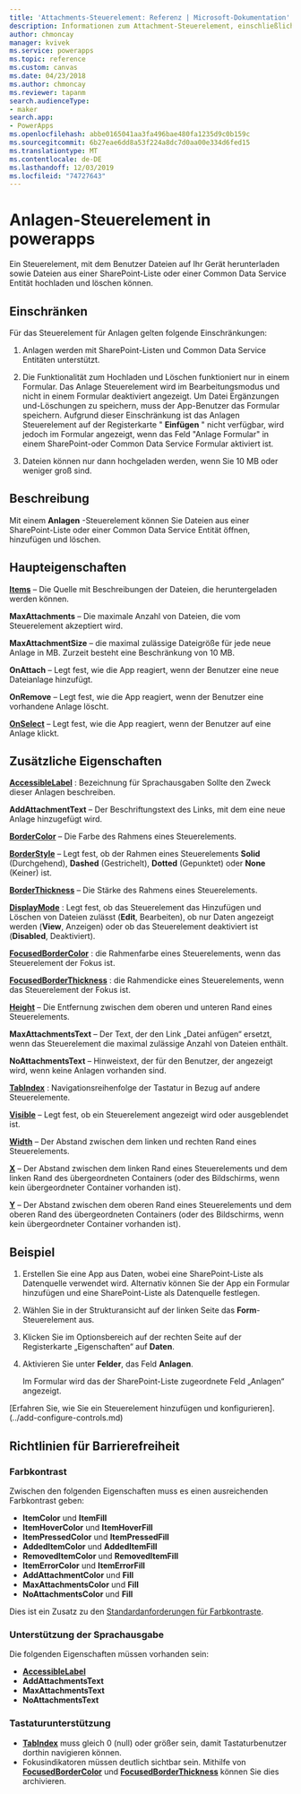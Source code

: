 ```yaml
---
title: 'Attachments-Steuerelement: Referenz | Microsoft-Dokumentation'
description: Informationen zum Attachment-Steuerelement, einschließlich Eigenschaften und Beispielen
author: chmoncay
manager: kvivek
ms.service: powerapps
ms.topic: reference
ms.custom: canvas
ms.date: 04/23/2018
ms.author: chmoncay
ms.reviewer: tapanm
search.audienceType:
- maker
search.app:
- PowerApps
ms.openlocfilehash: abbe0165041aa3fa496bae480fa1235d9c0b159c
ms.sourcegitcommit: 6b27eae6dd8a53f224a8dc7d0aa00e334d6fed15
ms.translationtype: MT
ms.contentlocale: de-DE
ms.lasthandoff: 12/03/2019
ms.locfileid: "74727643"
---
```

# <a name="attachments-control-in-power-apps"></a>Anlagen-Steuerelement in powerapps
Ein Steuerelement, mit dem Benutzer Dateien auf Ihr Gerät herunterladen sowie Dateien aus einer SharePoint-Liste oder einer Common Data Service Entität hochladen und löschen können.

## <a name="limitations"></a>Einschränken
Für das Steuerelement für Anlagen gelten folgende Einschränkungen:
1. Anlagen werden mit SharePoint-Listen und Common Data Service Entitäten unterstützt.

1. Die Funktionalität zum Hochladen und Löschen funktioniert nur in einem Formular. Das Anlage Steuerelement wird im Bearbeitungsmodus und nicht in einem Formular deaktiviert angezeigt. Um Datei Ergänzungen und-Löschungen zu speichern, muss der App-Benutzer das Formular speichern. Aufgrund dieser Einschränkung ist das Anlagen Steuerelement auf der Registerkarte " **Einfügen** " nicht verfügbar, wird jedoch im Formular angezeigt, wenn das Feld "Anlage Formular" in einem SharePoint-oder Common Data Service Formular aktiviert ist.

1. Dateien können nur dann hochgeladen werden, wenn Sie 10 MB oder weniger groß sind.  

## <a name="description"></a>Beschreibung
Mit einem **Anlagen** -Steuerelement können Sie Dateien aus einer SharePoint-Liste oder einer Common Data Service Entität öffnen, hinzufügen und löschen.

## <a name="key-properties"></a>Haupteigenschaften
**[Items](properties-core.md)** – Die Quelle mit Beschreibungen der Dateien, die heruntergeladen werden können.

**MaxAttachments** – Die maximale Anzahl von Dateien, die vom Steuerelement akzeptiert wird.

**MaxAttachmentSize** – die maximal zulässige Dateigröße für jede neue Anlage in MB.  Zurzeit besteht eine Beschränkung von 10 MB.

**OnAttach** – Legt fest, wie die App reagiert, wenn der Benutzer eine neue Dateianlage hinzufügt.

**OnRemove** – Legt fest, wie die App reagiert, wenn der Benutzer eine vorhandene Anlage löscht.

**[OnSelect](properties-core.md)** – Legt fest, wie die App reagiert, wenn der Benutzer auf eine Anlage klickt.

## <a name="additional-properties"></a>Zusätzliche Eigenschaften
**[AccessibleLabel](properties-accessibility.md)** : Bezeichnung für Sprachausgaben Sollte den Zweck dieser Anlagen beschreiben.

**AddAttachmentText** – Der Beschriftungstext des Links, mit dem eine neue Anlage hinzugefügt wird.

**[BorderColor](properties-color-border.md)** – Die Farbe des Rahmens eines Steuerelements.

**[BorderStyle](properties-color-border.md)** – Legt fest, ob der Rahmen eines Steuerelements **Solid** (Durchgehend), **Dashed** (Gestrichelt), **Dotted** (Gepunktet) oder **None** (Keiner) ist.

**[BorderThickness](properties-color-border.md)** – Die Stärke des Rahmens eines Steuerelements.

**[DisplayMode](properties-core.md)** : Legt fest, ob das Steuerelement das Hinzufügen und Löschen von Dateien zulässt (**Edit**, Bearbeiten), ob nur Daten angezeigt werden (**View**, Anzeigen) oder ob das Steuerelement deaktiviert ist (**Disabled**, Deaktiviert).

**[FocusedBorderColor](properties-color-border.md)** : die Rahmenfarbe eines Steuerelements, wenn das Steuerelement der Fokus ist.

**[FocusedBorderThickness](properties-color-border.md)** : die Rahmendicke eines Steuerelements, wenn das Steuerelement der Fokus ist.

**[Height](properties-size-location.md)** – Die Entfernung zwischen dem oberen und unteren Rand eines Steuerelements.

**MaxAttachmentsText** – Der Text, der den Link „Datei anfügen“ ersetzt, wenn das Steuerelement die maximal zulässige Anzahl von Dateien enthält.

**NoAttachmentsText** – Hinweistext, der für den Benutzer, der angezeigt wird, wenn keine Anlagen vorhanden sind.

**[TabIndex](properties-accessibility.md)** : Navigationsreihenfolge der Tastatur in Bezug auf andere Steuerelemente.

**[Visible](properties-core.md)** – Legt fest, ob ein Steuerelement angezeigt wird oder ausgeblendet ist.

**[Width](properties-size-location.md)** – Der Abstand zwischen dem linken und rechten Rand eines Steuerelements.

**[X](properties-size-location.md)** – Der Abstand zwischen dem linken Rand eines Steuerelements und dem linken Rand des übergeordneten Containers (oder des Bildschirms, wenn kein übergeordneter Container vorhanden ist).

**[Y](properties-size-location.md)** – Der Abstand zwischen dem oberen Rand eines Steuerelements und dem oberen Rand des übergeordneten Containers (oder des Bildschirms, wenn kein übergeordneter Container vorhanden ist).


## <a name="example"></a>Beispiel
1. Erstellen Sie eine App aus Daten, wobei eine SharePoint-Liste als Datenquelle verwendet wird. Alternativ können Sie der App ein Formular hinzufügen und eine SharePoint-Liste als Datenquelle festlegen.

2. Wählen Sie in der Strukturansicht auf der linken Seite das **Form**-Steuerelement aus.

3. Klicken Sie im Optionsbereich auf der rechten Seite auf der Registerkarte „Eigenschaften“ auf **Daten**.

4. Aktivieren Sie unter **Felder**, das Feld **Anlagen**.

    Im Formular wird das der SharePoint-Liste zugeordnete Feld „Anlagen“ angezeigt.

[Erfahren Sie, wie Sie ein Steuerelement hinzufügen und konfigurieren].(../add-configure-controls.md)


## <a name="accessibility-guidelines"></a>Richtlinien für Barrierefreiheit
### <a name="color-contrast"></a>Farbkontrast
Zwischen den folgenden Eigenschaften muss es einen ausreichenden Farbkontrast geben:
* **ItemColor** und **ItemFill**
* **ItemHoverColor** und **ItemHoverFill**
* **ItemPressedColor** und **ItemPressedFill**
* **AddedItemColor** und **AddedItemFill**
* **RemovedItemColor** und **RemovedItemFill**
* **ItemErrorColor** und **ItemErrorFill**
* **AddAttachmentColor** und **Fill**
* **MaxAttachmentsColor** und **Fill**
* **NoAttachmentsColor** und **Fill**

Dies ist ein Zusatz zu den [Standardanforderungen für Farbkontraste](../accessible-apps-color.md).

### <a name="screen-reader-support"></a>Unterstützung der Sprachausgabe
Die folgenden Eigenschaften müssen vorhanden sein:
* **[AccessibleLabel](properties-accessibility.md)**
* **AddAttachmentsText**
* **MaxAttachmentsText**
* **NoAttachmentsText**

### <a name="keyboard-support"></a>Tastaturunterstützung
* **[TabIndex](properties-accessibility.md)** muss gleich 0 (null) oder größer sein, damit Tastaturbenutzer dorthin navigieren können.
* Fokusindikatoren müssen deutlich sichtbar sein. Mithilfe von **[FocusedBorderColor](properties-color-border.md)** und **[FocusedBorderThickness](properties-color-border.md)** können Sie dies archivieren.
